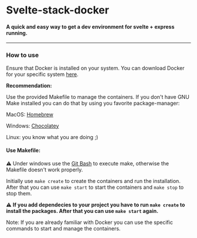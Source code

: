 # Svelte-stack-docker

#### A quick and easy way to get a dev environment for svelte + express running. 

---

### How to use 
Ensure that Docker is installed on your system. You can download Docker for your specific system [here](https://www.docker.com/get-started/).



**Recommendation:**

Use the provided Makefile to manage the containers. If you don't have GNU Make installed you can do that by using you favorite package-manager:

MacOS: [Homebrew](https://formulae.brew.sh/formula/make)
 
Windows: [Chocolatey](https://community.chocolatey.org/packages/make)

Linux: you know what you are doing ;)

#### Use Makefile:
⚠️ Under windows use the [Git Bash](https://gitforwindows.org/) to execute make, otherwise the Makefile doesn't work properly.

Initially use `make create` to create the containers and run the installation. After that you can use `make start` to start the containers and `make stop` to stop them. 

⚠️ **If you add dependecies to your project you have to run `make create` to install the packages. After that you can use `make start` again.**

Note:
If you are already familiar with Docker you can use the specific commands to start and manage the containers.

